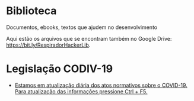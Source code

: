 # Biblioteca
Documentos, ebooks, textos que ajudem no desenvolvimento

Aqui estão os arquivos que se encontram também no Google Drive: https://bit.ly/RespiradorHackerLib.




# Legislação CODIV-19
- [Estamos em atualização diária dos atos normativos sobre o COVID-19. Para atualização das informações pressione Ctrl + F5.](http://www4.planalto.gov.br/legislacao/portal-legis/legislacao-covid-19)
